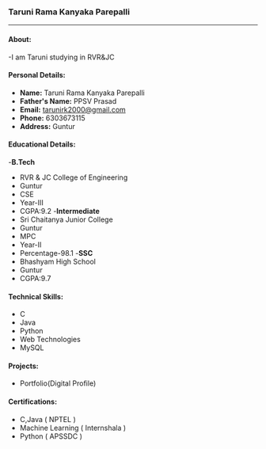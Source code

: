 ### Taruni Rama Kanyaka Parepalli
--------------------------------

#### About:
-I am Taruni studying in RVR&JC
#### Personal Details:
- **Name:** Taruni Rama Kanyaka Parepalli
- **Father's Name:** PPSV Prasad
- **Email:** tarunirk2000@gmail.com
- **Phone:** 6303673115
- **Address:** Guntur
#### Educational Details:
-**B.Tech**
  - RVR & JC College of Engineering
  - Guntur
  - CSE
  - Year-III
  - CGPA:9.2
-**Intermediate**
  - Sri Chaitanya Junior College
  - Guntur
  - MPC
  - Year-II
  - Percentage-98.1
-**SSC**
  - Bhashyam High School
  - Guntur
  - CGPA:9.7
#### Technical Skills:
- C
- Java
- Python
- Web Technologies
- MySQL
#### Projects:
- Portfolio(Digital Profile)
#### Certifications:
- C,Java ( NPTEL )
- Machine Learning ( Internshala )
- Python ( APSSDC )


